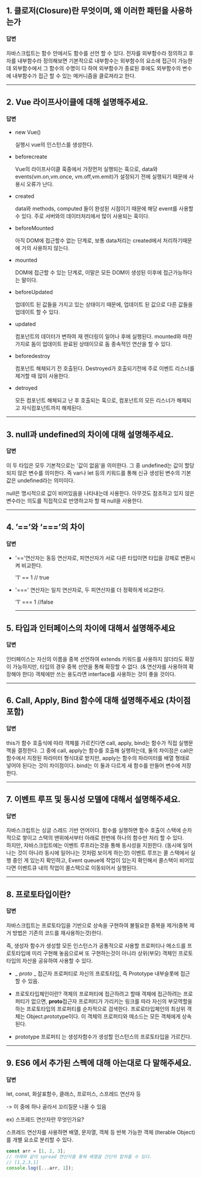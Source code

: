 ## 1. 클로저(Closure)란 무엇이며, 왜 이러한 패턴을 사용하는가

#### 답변

자바스크립트는 함수 안에서도 함수를 선언 할 수 있다. 전자를 외부함수라 정의하고 후자를 내부함수라 정의해보면 기본적으로 내부함수는 외부함수의 요소에 접근이 가능한데 외부함수에서 그 함수의 수명이 다 하여 외부함수가 종료된 후에도 외부함수의 변수에 내부함수가 접근 할 수 있는 메커니즘을 클로져라고 한다.

---

## 2. Vue 라이프사이클에 대해 설명해주세요.

#### 답변

-   new Vue()

    실행시 vue의 인스턴스를 생성한다.

-   beforecreate

    Vue의 라이프사이클 훅중에서 가장먼저 실행되는 훅으로, data와 events(vm.on,vm.once, vm.off,vm.emit)가 설정되기 전에 실행되기 때문에 사용시 오류가 난다.

-   created

    data와 methods, computed 들이 완성된 시점이기 때문에 해당 event를 사용할 수 있다. 주로 서버와의 데이터처리에서 많이 사용되는 훅이다.

-   beforeMounted

    아직 DOM에 접근할수 없는 단계로, 보통 data처리는 created에서 처리하기때문에 거의 사용하지 않는다.

-   mounted

    DOM에 접근할 수 있는 단계로, 이말은 모든 DOM이 생성된 이후에 접근가능하다는 말이다.

-   beforeUpdated

    업데이트 된 값들을 가지고 있는 상태이기 때문에, 업데이트 된 값으로 다른 값들을 업데이트 할 수 있다.

-   updated

    컴포넌트의 데이터가 변하여 재 렌더링이 일어나 후에 실행된다. mounted와 마찬가지로 돔이 업데이트 완료된 상태이므로 돔 종속적인 연산을 할 수 있다.

-   beforedestroy

    컴포넌트 해체되기 전 호출된다. Destroyed가 호출되기전에 주로 이벤트 리스너를 제거할 때 많이 사용한다.

-   detroyed

    모든 컴포넌트 해체되고 난 후 호출되는 훅으로, 컴포넌트의 모든 리스너가 해제되고 자식컴포넌트까지 해제된다.

---

## 3. null과 undefined의 차이에 대해 설명해주세요.

#### 답변

이 두 타입은 모두 기본적으로는 '값이 없음'을 의미한다. 그 중 undefined는 값이 할당되지 않은 변수를 의미한다. 즉 var나 let 등의 키워드를 통해 신규 생성된 변수의 기본값은 undefined라는 의미이다.

null은 명시적으로 값이 비어있음을 나타내는데 사용한다. 아무것도 참조하고 있지 않은 변수라는 의도를 직접적으로 반영하고자 할 때 null을 사용한다.

---

## 4. ’==’와 ‘===’의 차이

#### 답변

-   '=='연산자는 동등 연산자로, 피연산자가 서로 다른 타입이면 타입을 강제로 변환시켜 비교한다.

    '1' == 1 // true

-   '===' 연산자는 일치 연산자로, 두 피연산자를 더 정확하게 비교한다.

    '1' === 1 //false

    ***

## 5. 타입과 인터페이스의 차이에 대해서 설명해주세요

#### 답변

인터페이스는 자신의 이름을 중복 선언하여 extends 키워드를 사용하지 않더라도 확장이 가능하지만,
타입의 경우 중복 선언을 통해 확장할 수 없다. (& 연산자를 사용하여 확장해야 한다)
객체에만 쓰는 용도라면 interface를 사용하는 것이 좋을 것이다.

---

## 6. Call, Apply, Bind 함수에 대해 설명해주세요 (차이점 포함)

#### 답변

this가 함수 호출식에 따라 객체를 가르킨다면 call, apply, bind는 함수가 직접 실행문맥을 결정한다. 그 중에 call, apply는 함수를 호출해 실행하는데, 둘의 차이점은 call은 함수에서 지정된 파라미터 형식대로 받지만, apply는 함수의 파라미터를 배열 형태로 넣어야 된다는 것이 차이점이다. bind는 이 둘과 다르게 새 함수를 만들어 변수에 저장한다.

---

## 7. 이벤트 루프 및 동시성 모델에 대해서 설명해주세요.

#### 답변

자바스크립트는 싱글 스레드 기반 언어이다. 함수를 실행하면 함수 호출이 스택에 순차적으로 쌓이고 스택의 맨위에서부터 아래로 한번에 하나의 함수만 처리 할 수 있다.  
하지만, 자바스크립트에는 이벤트 루프라는것을 통해 동시성을 지원한다. (동시에 일어나는 것이 아니라 동시에 일어나는 것처럼 보이게 하는것)
이벤트 루프는 콜 스택에서 실행 중인 게 있는지 확인하고, Event queue에 작업이 있는지 확인해서 콜스택이 비어있다면 이벤트큐 내의 작업이 콜스택으로 이동되어서 실행된다.

---

## 8. 프로토타입이란?

#### 답변

자바스크립트는 프로토타입을 기반으로 상속을 구현하여 불필요한 중복을 제거(중복 제거 방법은 기존의 코드를 재사용하는것)한다.

즉, 생성자 함수가 생성할 모든 인스턴스가 공통적으로 사용할 프로퍼티나 메소드를 프로토타입에 미리 구현해 놓음으로써 또 구현하는것이 아니라 상위(부모) 객체인 프로토타입의 자산을 공유하여 사용할 수 있다.

-   \_ _proto_ \_ 접근자 프로퍼티로 자신의 프로토타입, 즉 Prototype 내부슬롯에 접근 할 수 있음.

-   프로토타입체인이란? 객체의 프로퍼티에 접근하려고 할때 객체에 접근하려는 프로퍼티가 없으면, **proto**접근자 프로퍼티가 가리키는 링크를 따라 자신의 부모역할을 하는 프로토타입의 프로퍼티를 순차적으로 검색한다. 프로로타입체인의 최상위 객체는 Object.prototype이다. 이 객체의 프로퍼티와 메소드는 모든 객체에게 상속된다.

-   prototype 프로퍼티 는 생성자함수가 생성할 인스턴스의 프로토타입을 가르킨다.

---

## 9. ES6 에서 추가된 스펙에 대해 아는대로 다 말해주세요.

#### 답변

let, const, 화살표함수, 클래스, 프로미스, 스프레드 연산자 등

-> 이 중에 하나 골라서 꼬리질문 나올 수 있음

ex) 스프레드 연산자란 무엇인가요?

스프레드 연산자를 사용하면 배열, 문자열, 객체 등 반복 가능한 객체 (Iterable Object)를 개별 요소로 분리할 수 있다.

```javascript
const arr = [1, 2, 3];
// 아래와 같이 spread 연산자를 통해 배열을 간단히 합쳐줄 수 있다.
// [1,2,3,1]
console.log([...arr, 1]);
```
